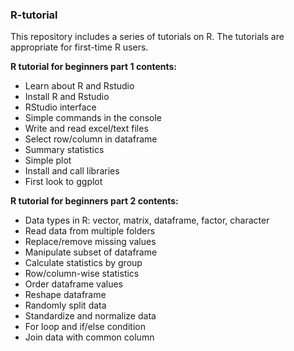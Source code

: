 ### **R-tutorial**

This repository includes a series of tutorials on R. The tutorials are appropriate for first-time R users. 

**R tutorial for beginners part 1 contents:**
-   Learn about R and Rstudio
-   Install R and Rstudio
-   RStudio interface
-   Simple commands in the console
-   Write and read excel/text files
-   Select row/column in dataframe
-   Summary statistics
-   Simple plot
-   Install and call libraries
-   First look to ggplot

**R tutorial for beginners part 2 contents:**
-   Data types in R: vector, matrix, dataframe, factor, character
-   Read data from multiple folders
-   Replace/remove missing values
-   Manipulate subset of dataframe
-   Calculate statistics by group
-   Row/column-wise statistics
-   Order dataframe values
-   Reshape dataframe
-   Randomly split data
-   Standardize and normalize data
-   For loop and if/else condition
-   Join data with common column
